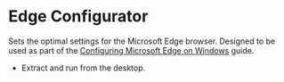 # Edge Configurator
Sets the optimal settings for the Microsoft Edge browser.
Designed to be used as part of the [Configuring Microsoft Edge on Windows](https://sysconf16.github.io/resources/technology/guides/software/lists/configuring-microsoft-edge-on-windows.html) guide.

- Extract and run from the desktop.
